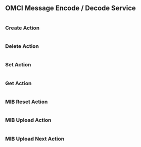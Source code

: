 ## OMCI Message Encode / Decode Service

```automodule:: encode_decode.omci_action
```

### Create Action

```automodule:: encode_decode.omci_action_create
```

### Delete Action

```automodule:: encode_decode.omci_action_delete
```

### Set Action

```automodule:: encode_decode.omci_action_set
```

### Get Action

```automodule:: encode_decode.omci_action_get
```

### MIB Reset Action

```automodule:: encode_decode.omci_action_mib_reset
```

### MIB Upload Action

```automodule:: encode_decode.omci_action_mib_upload
```

### MIB Upload Next Action

```automodule:: encode_decode.omci_mib_action_upload_next
```
